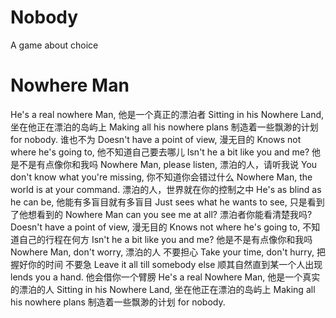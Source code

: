 # Nobody
A game about choice

# Nowhere Man
He's a real nowhere Man,
他是一个真正的漂泊者
Sitting in his Nowhere Land,
坐在他正在漂泊的岛屿上
Making all his nowhere plans
制造着一些飘渺的计划
for nobody.
谁也不为
Doesn't have a point of view,
漫无目的
Knows not where he's going to,
他不知道自己要去哪儿
Isn't he a bit like you and me?
他是不是有点像你和我吗
Nowhere Man, please listen,
漂泊的人，请听我说
You don't know what you're missing,
你不知道你会错过什么
Nowhere Man, the world is at your command.
漂泊的人，世界就在你的控制之中
He's as blind as he can be,
他能有多盲目就有多盲目
Just sees what he wants to see,
只是看到了他想看到的
Nowhere Man can you see me at all?
漂泊者你能看清楚我吗?
Doesn't have a point of view,
漫无目的
Knows not where he's going to,
不知道自己的行程在何方
Isn't he a bit like you and me?
他是不是有点像你和我吗
Nowhere Man, don't worry,
漂泊的人 不要担心
Take your time, don't hurry,
把握好你的时间 不要急
Leave it all till somebody else
顺其自然直到某一个人出现
lends you a hand.
他会借你一个臂膀
He's a real Nowhere Man,
他是一个真实的漂泊的人
Sitting in his Nowhere Land,
坐在他正在漂泊的岛屿上
Making all his nowhere plans
制造着一些飘渺的计划
for nobody.
